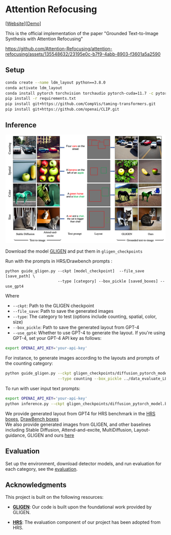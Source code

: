 # Attention Refocusing

[[Website](https://attention-refocusing.github.io)][[Demo](https://huggingface.co/spaces/attention-refocusing/Attention-refocusing)]

This is the official implementation of the paper "Grounded Text-to-Image Synthesis with Attention Refocusing"


https://github.com/Attention-Refocusing/attention-refocusing/assets/135548632/23195e0c-b7f9-4abb-8903-f3601a5a2590


## Setup
```bash
conda create --name ldm_layout python==3.8.0
conda activate ldm_layout
conda install pytorch torchvision torchaudio pytorch-cuda=11.7 -c pytorch -c nvidia
pip install -r requirements.txt
pip install git+https://github.com/CompVis/taming-transformers.git
pip install git+https://github.com/openai/CLIP.git
```
## Inference 

![Teaser figure](figures/teaser.png)

Download the model [GLIGEN](https://huggingface.co/gligen/gligen-generation-text-box/blob/main/diffusion_pytorch_model.bin) and put them in `gligen_checkpoints`


Run with the prompts in HRS/Drawbench prompts :
```
python guide_gligen.py --ckpt [model_checkpoint]  --file_save [save_path] \
                       --type [category] --box_pickle [saved_boxes] --use_gpt4
```
Where

<!-- ```--ckpt``` : path to checkpoint of GLIGEN
save_path: the folder ot save images
category: the categories: counting, spatial, color, size
saved_boxes: the path to the generated layout from chatGPT
--use_gpt4: whether using GPT4 to generate layout.
If use GPT4, set your gpt4 api key
export OPENAI_API_KEY='your-api-key' -->

- `--ckpt`: Path to the GLIGEN checkpoint
- `--file_save`: Path to save the generated images
- `--type`: The category to test (options include counting, spatial, color, size)
- `--box_pickle`: Path to save the generated layout from GPT-4
- `--use_gpt4`: Whether to use GPT-4 to generate the layout. If you're using GPT-4, set your GPT-4 API key as follows:
```bash
export OPENAI_API_KEY='your-api-key'
```
For instance, to generate images according to the layouts and prompts of the counting category:
```bash
python guide_gligen.py --ckpt gligen_checkpoints/diffusion_pytorch_model.bin --file_save counting_500 \
                       --type counting --box_pickle ../data_evaluate_LLM/gpt_generated_box/counting.p
```
To run with user input text prompts:
```bash
export OPENAI_API_KEY='your-api-key'
python inference.py --ckpt gligen_checkpoints/diffusion_pytorch_model.bin
```
We provide generated layout from GPT4 for HRS benchmark in the  [HRS boxes](data_evaluate_LLM/gpt_generated_box), [DrawBench boxes](data_evaluate_LLM/gpt_generated_box_drawbench)  
We also provide generated images from GLIGEN, and other baselines including Stable Diffusion, Attend-and-excite, MultiDiffusion, Layout-guidance, GLIGEN and ours [here](https://drive.google.com/drive/folders/1t9LNoVppVsJG9B2LcvXF-4GMVXucbvlS?usp=sharing)

## Evaluation
Set up the environment, download detector models, and run evaluation for each category, see the [evaluation](data_evaluate_LLM/eval_metrics/README.md).

## Acknowledgments

This project is built on the following resources:

- [**GLIGEN**](https://github.com/gligen/GLIGEN): Our code is built upon the foundational work provided by GLIGEN. 

- [**HRS**](https://github.com/eslambakr/HRS_benchmark): The evaluation component of our project has been adopted from HRS. 